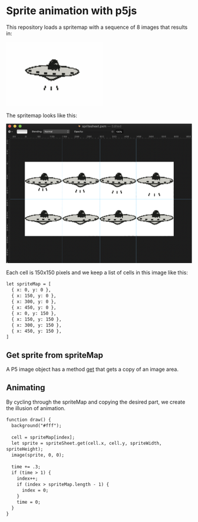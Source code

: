 # Sprite animation with p5js

This repository loads a spritemap with a sequence of 8 images that results in:

![ufo](https://github.com/madeinouweland/sprite-animation-with-p5js/blob/master/ufo.gif)

The spritemap looks like this:

![spritemap](https://github.com/madeinouweland/sprite-animation-with-p5js/blob/master/sheetdesign.png)

Each cell is 150x150 pixels and we keep a list of cells in this image like this:

```
let spriteMap = [
  { x: 0, y: 0 },
  { x: 150, y: 0 },
  { x: 300, y: 0 },
  { x: 450, y: 0 },
  { x: 0, y: 150 },
  { x: 150, y: 150 },
  { x: 300, y: 150 },
  { x: 450, y: 150 },
]
```

## Get sprite from spriteMap

A P5 image object has a method [get](https://p5js.org/reference/#/p5/get) that gets a copy of an image area.

## Animating

By cycling through the spriteMap and copying the desired part, we create the illusion of animation.

```
function draw() {
  background("#fff");

  cell = spriteMap[index];
  let sprite = spriteSheet.get(cell.x, cell.y, spriteWidth, spriteHeight);
  image(sprite, 0, 0);

  time += .3;
  if (time > 1) {
    index++;
    if (index > spriteMap.length - 1) {
      index = 0;
    }
    time = 0;
  }
}
```
